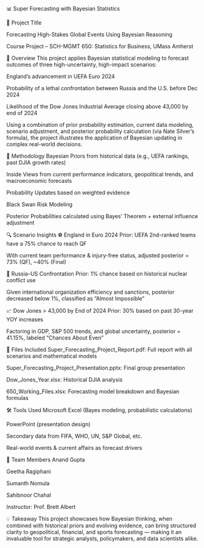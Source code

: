 📊 Super Forecasting with Bayesian Statistics

🎯 Project Title

Forecasting High-Stakes Global Events Using Bayesian Reasoning

Course Project – SCH-MGMT 650: Statistics for Business, UMass Amherst

🧠 Overview
This project applies Bayesian statistical modeling to forecast outcomes of three high-uncertainty, high-impact scenarios:

England’s advancement in UEFA Euro 2024

Probability of a lethal confrontation between Russia and the U.S. before Dec 2024

Likelihood of the Dow Jones Industrial Average closing above 43,000 by end of 2024

Using a combination of prior probability estimation, current data modeling, scenario adjustment, and posterior probability calculation (via Nate Silver’s formula), the project illustrates the application of Bayesian updating in complex real-world decisions.

🧮 Methodology
Bayesian Priors from historical data (e.g., UEFA rankings, past DJIA growth rates)

Inside Views from current performance indicators, geopolitical trends, and macroeconomic forecasts

Probability Updates based on weighted evidence

Black Swan Risk Modeling

Posterior Probabilities calculated using Bayes’ Theorem + external influence adjustment

🔍 Scenario Insights
⚽ England in Euro 2024
Prior: UEFA 2nd-ranked teams have a 75% chance to reach QF

With current team performance & injury-free status, adjusted posterior = 73% (QF), ~40% (Final)

🧨 Russia–US Confrontation
Prior: 1% chance based on historical nuclear conflict use

Given international organization efficiency and sanctions, posterior decreased below 1%, classified as “Almost Impossible”

📈 Dow Jones > 43,000 by End of 2024
Prior: 30% based on past 30-year YOY increases

Factoring in GDP, S&P 500 trends, and global uncertainty, posterior = 41.15%, labeled “Chances About Even”

📁 Files Included
Super_Forecasting_Project_Report.pdf: Full report with all scenarios and mathematical models

Super_Forecasting_Project_Presentation.pptx: Final group presentation

Dow_Jones_Year.xlsx: Historical DJIA analysis

650_Working_Files.xlsx: Forecasting model breakdown and Bayesian formulas

🛠 Tools Used
Microsoft Excel (Bayes modeling, probabilistic calculations)

PowerPoint (presentation design)

Secondary data from FIFA, WHO, UN, S&P Global, etc.

Real-world events & current affairs as forecast drivers

👥 Team Members
Anand Gupta

Geetha Ragiphani

Sumanth Nomula

Sahibnoor Chahal

Instructor: Prof. Brett Albert

💡 Takeaway
This project showcases how Bayesian thinking, when combined with historical priors and evolving evidence, can bring structured clarity to geopolitical, financial, and sports forecasting — making it an invaluable tool for strategic analysts, policymakers, and data scientists alike.
